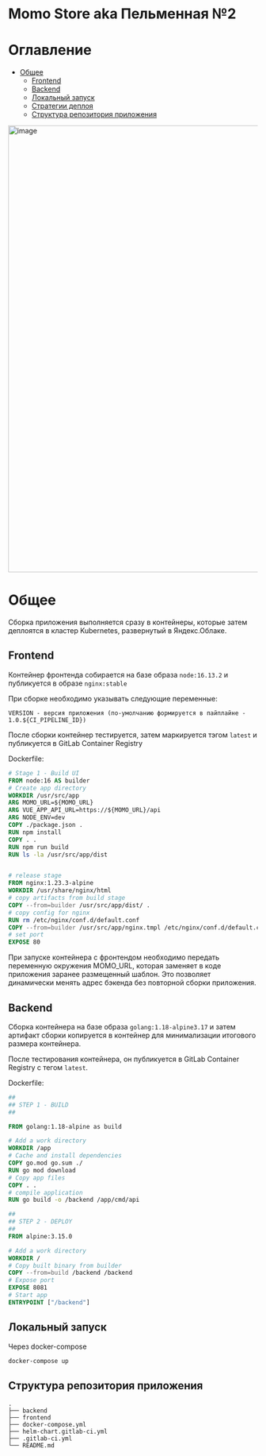 # Momo Store aka Пельменная №2

# Оглавление <!-- omit in toc -->

- [Общее](#общее)
  - [Frontend](#frontend)
  - [Backend](#backend)
  - [Локальный запуск](#локальный-запуск)
  - [Стратегии деплоя](#стратегии-деплоя)
  - [Структура репозитория приложения](#структура-репозитория-приложения)

<img width="900" alt="image" src="https://user-images.githubusercontent.com/9394918/167876466-2c530828-d658-4efe-9064-825626cc6db5.png">

# Общее

Сборка приложения выполняется сразу в контейнеры, которые затем деплоятся в кластер Kubernetes, развернутый в Яндекс.Облаке.

## Frontend

Контейнер фронтенда собирается на базе образа `node:16.13.2` и публикуется в образе `nginx:stable`

При сборке необходимо указывать следующие переменные: 

```
VERSION - версия приложения (по-умолчанию формируется в пайплайне - 1.0.${CI_PIPELINE_ID})
```
После сборки контейнер тестируется, затем маркируется тэгом `latest` и публикуется в GitLab Container Registry


Dockerfile:

```dockerfile
# Stage 1 - Build UI
FROM node:16 AS builder
# Create app directory
WORKDIR /usr/src/app
ARG MOMO_URL=${MOMO_URL}
ARG VUE_APP_API_URL=https://${MOMO_URL}/api
ARG NODE_ENV=dev
COPY ./package.json .
RUN npm install
COPY . .
RUN npm run build
RUN ls -la /usr/src/app/dist


# release stage
FROM nginx:1.23.3-alpine
WORKDIR /usr/share/nginx/html
# copy artifacts from build stage 
COPY --from=builder /usr/src/app/dist/ .
# copy config for nginx
RUN rm /etc/nginx/conf.d/default.conf
COPY --from=builder /usr/src/app/nginx.tmpl /etc/nginx/conf.d/default.conf
# set port
EXPOSE 80
```

При запуске контейнера с фронтендом необходимо передать переменную окружения MOMO_URL, которая заменяет в коде приложения заранее размещенный шаблон. Это позволяет динамически менять адрес бэкенда без повторной сборки приложения.

## Backend

Сборка контейнера на базе образа `golang:1.18-alpine3.17` и затем артифакт сборки копируется в контейнер для минимализации итогового размера контейнера.

После тестирования контейнера, он публикуется в GitLab Container Registry с тегом `latest`.

Dockerfile:

```dockerfile
##
## STEP 1 - BUILD
##

FROM golang:1.18-alpine as build

# Add a work directory
WORKDIR /app
# Cache and install dependencies
COPY go.mod go.sum ./
RUN go mod download
# Copy app files
COPY . .
# compile application
RUN go build -o /backend /app/cmd/api

##
## STEP 2 - DEPLOY
##
FROM alpine:3.15.0

# Add a work directory
WORKDIR /
# Copy built binary from builder
COPY --from=build /backend /backend
# Expose port
EXPOSE 8081
# Start app
ENTRYPOINT ["/backend"]
```
## Локальный запуск

Через docker-compose

```bash
docker-compose up
```
## Структура репозитория приложения

```
.
├── backend
├── frontend
├── docker-compose.yml
├── helm-chart.gitlab-ci.yml
├── .gitlab-ci.yml
└── README.md
```